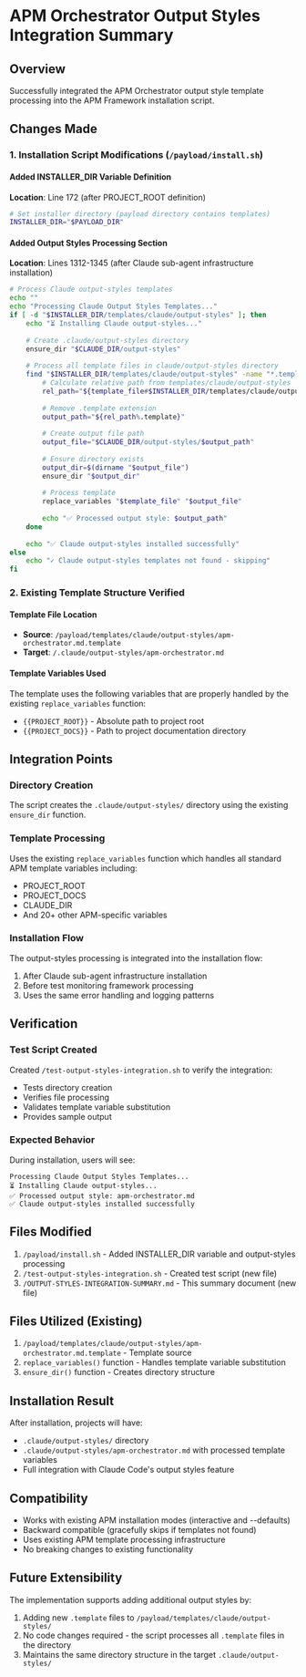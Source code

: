 # APM Orchestrator Output Styles Integration Summary

## Overview
Successfully integrated the APM Orchestrator output style template processing into the APM Framework installation script.

## Changes Made

### 1. Installation Script Modifications (`/payload/install.sh`)

#### Added INSTALLER_DIR Variable Definition
**Location**: Line 172 (after PROJECT_ROOT definition)
```bash
# Set installer directory (payload directory contains templates)
INSTALLER_DIR="$PAYLOAD_DIR"
```

#### Added Output Styles Processing Section
**Location**: Lines 1312-1345 (after Claude sub-agent infrastructure installation)
```bash
# Process Claude output-styles templates
echo ""
echo "Processing Claude Output Styles Templates..."
if [ -d "$INSTALLER_DIR/templates/claude/output-styles" ]; then
    echo "⏳ Installing Claude output-styles..."
    
    # Create .claude/output-styles directory
    ensure_dir "$CLAUDE_DIR/output-styles"
    
    # Process all template files in claude/output-styles directory
    find "$INSTALLER_DIR/templates/claude/output-styles" -name "*.template" -type f | while read template_file; do
        # Calculate relative path from templates/claude/output-styles
        rel_path="${template_file#$INSTALLER_DIR/templates/claude/output-styles/}"
        
        # Remove .template extension
        output_path="${rel_path%.template}"
        
        # Create output file path
        output_file="$CLAUDE_DIR/output-styles/$output_path"
        
        # Ensure directory exists
        output_dir=$(dirname "$output_file")
        ensure_dir "$output_dir"
        
        # Process template
        replace_variables "$template_file" "$output_file"
        
        echo "✅ Processed output style: $output_path"
    done
    
    echo "✅ Claude output-styles installed successfully"
else
    echo "✓ Claude output-styles templates not found - skipping"
fi
```

### 2. Existing Template Structure Verified

#### Template File Location
- **Source**: `/payload/templates/claude/output-styles/apm-orchestrator.md.template`
- **Target**: `/.claude/output-styles/apm-orchestrator.md`

#### Template Variables Used
The template uses the following variables that are properly handled by the existing `replace_variables` function:
- `{{PROJECT_ROOT}}` - Absolute path to project root
- `{{PROJECT_DOCS}}` - Path to project documentation directory

## Integration Points

### Directory Creation
The script creates the `.claude/output-styles/` directory using the existing `ensure_dir` function.

### Template Processing
Uses the existing `replace_variables` function which handles all standard APM template variables including:
- PROJECT_ROOT
- PROJECT_DOCS
- CLAUDE_DIR
- And 20+ other APM-specific variables

### Installation Flow
The output-styles processing is integrated into the installation flow:
1. After Claude sub-agent infrastructure installation
2. Before test monitoring framework processing
3. Uses the same error handling and logging patterns

## Verification

### Test Script Created
Created `/test-output-styles-integration.sh` to verify the integration:
- Tests directory creation
- Verifies file processing
- Validates template variable substitution
- Provides sample output

### Expected Behavior
During installation, users will see:
```
Processing Claude Output Styles Templates...
⏳ Installing Claude output-styles...
✅ Processed output style: apm-orchestrator.md
✅ Claude output-styles installed successfully
```

## Files Modified
1. `/payload/install.sh` - Added INSTALLER_DIR variable and output-styles processing
2. `/test-output-styles-integration.sh` - Created test script (new file)
3. `/OUTPUT-STYLES-INTEGRATION-SUMMARY.md` - This summary document (new file)

## Files Utilized (Existing)
1. `/payload/templates/claude/output-styles/apm-orchestrator.md.template` - Template source
2. `replace_variables()` function - Handles template variable substitution
3. `ensure_dir()` function - Creates directory structure

## Installation Result
After installation, projects will have:
- `.claude/output-styles/` directory
- `.claude/output-styles/apm-orchestrator.md` with processed template variables
- Full integration with Claude Code's output styles feature

## Compatibility
- Works with existing APM installation modes (interactive and --defaults)
- Backward compatible (gracefully skips if templates not found)
- Uses existing APM template processing infrastructure
- No breaking changes to existing functionality

## Future Extensibility
The implementation supports adding additional output styles by:
1. Adding new `.template` files to `/payload/templates/claude/output-styles/`
2. No code changes required - the script processes all `.template` files in the directory
3. Maintains the same directory structure in the target `.claude/output-styles/`